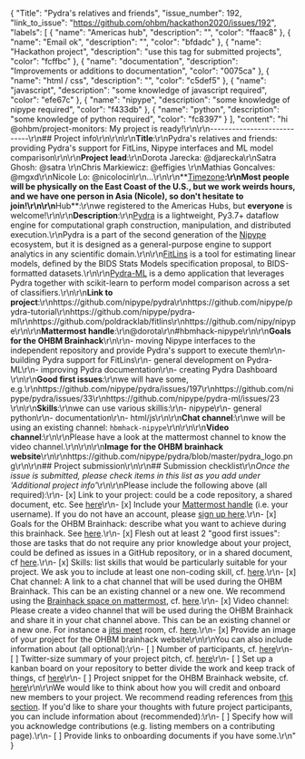 {
  "Title": "Pydra's relatives and friends",
  "issue_number": 192,
  "link_to_issue": "https://github.com/ohbm/hackathon2020/issues/192",
  "labels": [
    {
      "name": "Americas hub",
      "description": "",
      "color": "ffaac8"
    },
    {
      "name": "Email ok",
      "description": "",
      "color": "bfdadc"
    },
    {
      "name": "Hackathon project",
      "description": "use this tag for submitted projects",
      "color": "fcffbc"
    },
    {
      "name": "documentation",
      "description": "Improvements or additions to documentation",
      "color": "0075ca"
    },
    {
      "name": "html / css",
      "description": "",
      "color": "c5def5"
    },
    {
      "name": "javascript",
      "description": "some knowledge of javascript required",
      "color": "efe67c"
    },
    {
      "name": "nipype",
      "description": "some knowledge of nipype required",
      "color": "f433db"
    },
    {
      "name": "python",
      "description": "some knowledge of python required",
      "color": "fc8397"
    }
  ],
  "content": "hi @ohbm/project-monitors: My project is ready!\r\n\r\n----------------------------\r\n## Project info\r\n<!-- *Please fill this in first and then submit the issue* -->\r\n\r\n**Title**:\r\nPydra's relatives and friends: providing Pydra's support for FitLins, Nipype interfaces and ML model comparison\r\n\r\n**Project lead**:\r\nDorota Jarecka: @djarecka\r\nSatra Ghosh: @satra \r\nChris Markiewicz: @effigies \r\nMathias Goncalves: @mgxd\r\nNicole Lo: @nicolocin\r\n...\r\n\r\n**[Timezone](https://github.com/ohbm/hackathon2020/blob/master/.github/ISSUE_TEMPLATE/handbooks/projects.md#timezone)**:\r\nMost people will be physically on the East Coast of the U.S., but we work weirds hours, and we have one person in Asia (Nicole), so don't hesitate to join!\r\n\r\n**Hub**:\r\nwe registered to the Americas Hubs, but **everyone** is welcome!\r\n\r\n**Description**:\r\n[Pydra](https://github.com/nipype/pydra) is a lightweight, Py3.7+ dataflow engine for computational graph construction, manipulation, and distributed execution.\r\nPydra is a part of the second generation of the [Nipype](https://github.com/nipy/nipype) ecosystem, but it is designed as a general-purpose engine to support analytics in any scientific domain.\r\n\r\n[FitLins](https://github.com/poldracklab/fitlins) is a tool for estimating linear models, defined by the BIDS Stats Models specification proposal, to BIDS-formatted datasets.\r\n\r\n[Pydra-ML](https://github.com/nipype/pydra-ml) is a demo application that leverages Pydra together with scikit-learn to perform model comparison across a set of classifiers.\r\n\r\n**Link to project**:\r\nhttps://github.com/nipype/pydra\r\nhttps://github.com/nipype/pydra-tutorial\r\nhttps://github.com/nipype/pydra-ml\r\nhttps://github.com/poldracklab/fitlins\r\nhttps://github.com/nipy/nipype\r\n\r\n**Mattermost handle**:\r\n@dorota\r\n#hbmhack-nipype\r\n\r\n**Goals for the OHBM Brainhack**\r\n\r\n- moving Nipype interfaces to the independent repository and provide Pydra's support to execute them\r\n- building Pydra support for FitLins\r\n- general development on Pydra-ML\r\n- improving Pydra documentation\r\n- creating Pydra Dashboard \r\n\r\n**Good first issues**:\r\nwe will have some, e.g.\r\nhttps://github.com/nipype/pydra/issues/197\r\nhttps://github.com/nipype/pydra/issues/33\r\nhttps://github.com/nipype/pydra-ml/issues/23 \r\n\r\n**Skills**:\r\nwe can use various skillis:\r\n- nipype\r\n- general python\r\n- documentation\r\n- html/js\r\n\r\n**Chat channel**:\r\nwe will be using an existing channel: `hbmhack-nipype`\r\n\r\n\r\n**Video channel**:\r\n\r\nPlease have a look at the mattermost channel to know the video channel.\r\n\r\n\r\n**Image for the OHBM brainhack website**\r\n\r\nhttps://github.com/nipype/pydra/blob/master/pydra_logo.png\r\n\r\n## Project submission\r\n\r\n## Submission checklist\r\n*Once the issue is submitted, please check items in this list as you add under 'Additional project info'*\r\n\r\nPlease include the following above (all required):\r\n-   [x] Link to your project: could be a code repository, a shared document, etc. See [here](https://github.com/ohbm/hackathon2020/blob/master/.github/ISSUE_TEMPLATE/handbooks/projects.md#link-to-project)\r\n-   [x] Include your [Mattermost handle](https://mattermost.brainhack.org/) (i.e. your username). If you do not have an account, please [sign up here](https://mattermost.brainhack.org/signup_email).\r\n-   [x] Goals for the OHBM Brainhack: describe what you want to achieve during this brainhack. See [here](https://github.com/ohbm/hackathon2020/blob/master/.github/ISSUE_TEMPLATE/handbooks/projects.md#goals).\r\n-   [x] Flesh out at least 2 \"good first issues\": those are tasks that do not require any prior knowledge about your project, could be defined as issues in a GitHub repository, or in a shared document, cf [here](https://github.com/ohbm/hackathon2020/blob/master/.github/ISSUE_TEMPLATE/handbooks/projects.md#onboarding-2-good-first-issues).\r\n-   [x] Skills: list skills that would be particularly suitable for your project. We ask you to include at least one non-coding skill, cf. [here](https://github.com/ohbm/hackathon2020/blob/master/.github/ISSUE_TEMPLATE/handbooks/projects.md#onboarding-skills).\r\n-   [x] Chat channel: A link to a chat channel that will be used during the OHBM Brainhack. This can be an existing channel or a new one. We recommend using the [Brainhack space on mattermost](https://mattermost.brainhack.org/), cf. [here](https://github.com/ohbm/hackathon2020/blob/master/.github/ISSUE_TEMPLATE/handbooks/projects.md#chat).\r\n-   [x] Video channel: Please create a video channel that will be used during the OHBM Brainhack and share it in your chat channel above. This can be an existing channel or a new one. For instance a [jitsi meet](https://meet.jit.si/) room, cf. [here](https://github.com/ohbm/hackathon2020/blob/master/.github/ISSUE_TEMPLATE/handbooks/projects.md#video-calls).\r\n-   [x] Provide an image of your project for the OHBM brainhack website\r\n\r\nYou can also include information about (all optional):\r\n-   [ ] Number of participants, cf. [here](https://github.com/ohbm/hackathon2020/blob/master/.github/ISSUE_TEMPLATE/handbooks/projects.md#participant-capacity)\r\n-   [ ] Twitter-size summary of your project pitch, cf. [here](https://github.com/ohbm/hackathon2020/blob/master/.github/ISSUE_TEMPLATE/handbooks/projects.md#twitter-size-summary-of-your-project-pitch)\r\n-   [ ] Set up a kanban board on your repository to better divide the work and keep track of things, cf [here](https://github.com/ohbm/hackathon2020/blob/master/.github/ISSUE_TEMPLATE/handbooks/projects.md#set-up-a-kanban-board)\r\n-   [ ] Project snippet for the OHBM Brainhack website, cf. [here](https://github.com/ohbm/hackathon2020/blob/master/.github/ISSUE_TEMPLATE/handbooks/projects.md#project-snippet-for-the-ohbm-brainhack-website)\r\n\r\nWe would like to think about how you will credit and onboard new members to your project. We recommend reading references from [this section](https://github.com/ohbm/hackathon2020/blob/master/.github/ISSUE_TEMPLATE/handbooks/projects.md#credit-and-onboarding). If you'd like to share your thoughts with future project participants, you can include information about (recommended):\r\n-   [ ] Specify how will you acknowledge contributions (e.g. listing members on a contributing page).\r\n-   [ ] Provide links to onboarding documents if you have some.\r\n"
}